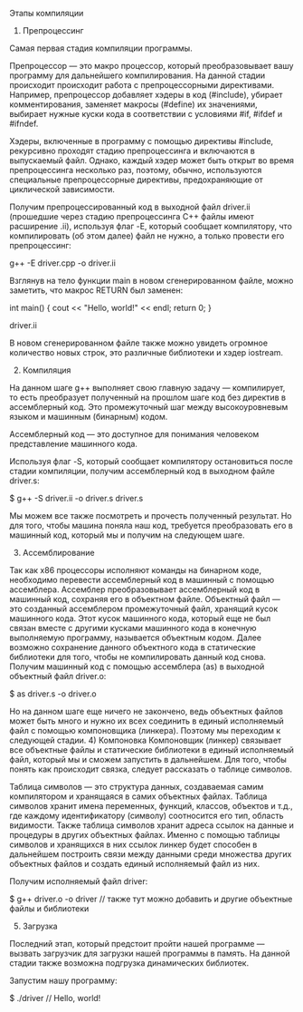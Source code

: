 Этапы компиляции
1) Препроцессинг

Самая первая стадия компиляции программы.


Препроцессор — это макро процессор, который преобразовывает вашу программу для дальнейшего компилирования.
На данной стадии происходит происходит работа с препроцессорными директивами.
Например, препроцессор добавляет хэдеры в код (#include), убирает комментирования, заменяет макросы (#define) их значениями,
выбирает нужные куски кода в соответствии с условиями #if, #ifdef и #ifndef.


Хэдеры, включенные в программу с помощью директивы #include, рекурсивно проходят стадию препроцессинга и включаются в выпускаемый файл.
Однако, каждый хэдер может быть открыт во время препроцессинга несколько раз, поэтому, обычно,
используются специальные препроцессорные директивы, предохраняющие от циклической зависимости.


Получим препроцессированный код в выходной файл driver.ii (прошедшие через стадию препроцессинга C++ файлы имеют расширение .ii),
используя флаг -E, который сообщает компилятору, что компилировать (об этом далее) файл не нужно, а только провести его препроцессинг:

g++ -E driver.cpp -o driver.ii

Взглянув на тело функции main в новом сгенерированном файле, можно заметить, что макрос RETURN был заменен:


int main() {
    cout << "Hello, world!" << endl;
    return 0;
}

driver.ii


В новом сгенерированном файле также можно увидеть огромное количество новых строк, это различные библиотеки и хэдер iostream.


2) Компиляция

На данном шаге g++ выполняет свою главную задачу — компилирует, то есть преобразует полученный на прошлом шаге код без директив в ассемблерный код.
Это промежуточный шаг между высокоуровневым языком и машинным (бинарным) кодом.


Ассемблерный код — это доступное для понимания человеком представление машинного кода.


Используя флаг -S, который сообщает компилятору остановиться после стадии компиляции, получим ассемблерный код в выходном файле driver.s:

$ g++ -S driver.ii -o driver.s
driver.s

Мы можем все также посмотреть и прочесть полученный результат. Но для того, чтобы машина поняла наш код,
требуется преобразовать его в машинный код, который мы и получим на следующем шаге.

3) Ассемблирование

Так как x86 процессоры исполняют команды на бинарном коде, необходимо перевести ассемблерный код в машинный с помощью ассемблера.
Ассемблер преобразовывает ассемблерный код в машинный код, сохраняя его в объектном файле.
Объектный файл — это созданный ассемблером промежуточный файл, хранящий кусок машинного кода.
 Этот кусок машинного кода, который еще не был связан вместе с другими кусками машинного кода в конечную выполняемую программу, называется объектным кодом.
Далее возможно сохранение данного объектного кода в статические библиотеки для того, чтобы не компилировать данный код снова.
Получим машинный код с помощью ассемблера (as) в выходной объектный файл driver.o:

$ as driver.s -o driver.o

Но на данном шаге еще ничего не закончено, ведь объектных файлов может быть много и нужно их всех соединить в единый исполняемый файл с помощью компоновщика (линкера).
 Поэтому мы переходим к следующей стадии.
4) Компоновка
Компоновщик (линкер) связывает все объектные файлы и статические библиотеки в единый исполняемый файл, который мы и сможем запустить в дальнейшем.
 Для того, чтобы понять как происходит связка, следует рассказать о таблице символов.

Таблица символов — это структура данных, создаваемая самим компилятором и хранящаяся в самих объектных файлах. Таблица символов хранит имена переменных, функций,
классов, объектов и т.д., где каждому идентификатору (символу) соотносится его тип, область видимости.
Также таблица символов хранит адреса ссылок на данные и процедуры в других объектных файлах.
Именно с помощью таблицы символов и хранящихся в них ссылок линкер будет
способен в дальнейшем построить связи между данными среди множества других
объектных файлов и создать единый исполняемый файл из них.

Получим исполняемый файл driver:

$ g++ driver.o -o driver // также тут можно добавить и другие объектные файлы и библиотеки

5) Загрузка

Последний этап, который предстоит пройти нашей программе — вызвать загрузчик для загрузки нашей программы в память.
 На данной стадии также возможна подгрузка динамических библиотек.

Запустим нашу программу:


$ ./driver
// Hello, world!
